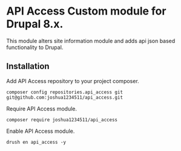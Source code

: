 # API Access Custom module for Drupal 8.x.

This module alters site information module and adds api json based functionality to Drupal.

## Installation

Add API Access repository to your project composer.

```composer config repositories.api_access git git@github.com:joshua1234511/api_access.git```

Require API Access module.

```composer require joshua1234511/api_access```

Enable API Access module.

```drush en api_access -y```
